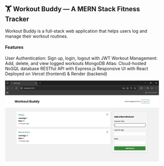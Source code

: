 ## 🏋️ Workout Buddy — A MERN Stack Fitness Tracker

Workout Buddy is a full-stack web application that helps users log and manage their workout routines.

#### Features

User Authentication: Sign up, login, logout with JWT
Workout Management: Add, delete, and view logged workouts
MongoDB Atlas: Cloud-hosted NoSQL database
RESTful API with Express.js
Responsive UI with React
Deployed on Vercel (frontend) & Render (backend)

![Home Page](./frontend/screenshot.png)
